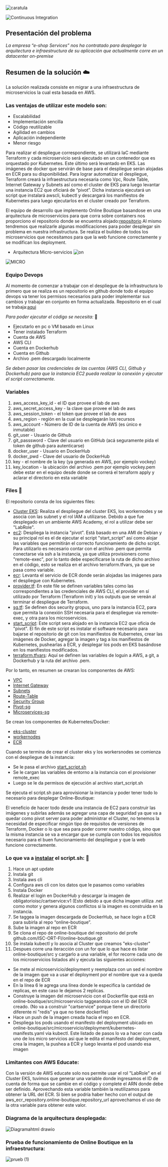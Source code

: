 ![caratula](https://user-images.githubusercontent.com/88108014/175550159-21bfc6ce-abe4-4990-8604-576c61fbfcdb.png)

![Continuous Integration](https://github.com/GoogleCloudPlatform/microservices-demo/workflows/Continuous%20Integration%20-%20Main/Release/badge.svg)

## Presentación del problema

_La empresa “e-shop Services” nos ha contratado para desplegar la arquitectura e infraestructura de su aplicación que actualmente corre en un datacenter on-premise_

## Resumen de la solución ☁️

La solución realizada consiste en migrar a una infraestructura de microservicios la cual esta basada en AWS. 

### Las ventajas de utilizar este modelo son:

- Escalabilidad
- Implementación sencilla
- Código reutilizable
- Agilidad en cambios
- Aplicación independiente
- Menor riesgo

Para realizar el despliegue correspondiente, se utilizará IaC mediante Terraform y cada microservicio será ejecutado en un contenedor que es orquestado por Kubernetes. Este último será levantado en EKS.
Las imágenes de docker que servirán de base para el despliegue serán alojadas en ECR para su disponibilidad.
Para lograr automatizar el despliegue, Terraform creará la infraestructura necesaria como Vpc, Route Table, Internet Gateway y Subnets así como el cluster de EKS para luego levantar una instancia EC2 que oficiará de “pivot”.
Dicha instancia ejecutará un script que instalará awscli, kubectl y descargará los manifiestos de Kubernetes para luego ejecutarlos en el cluster creado por Terraform.

El equipo de desarrollo que implemento Online Boutique basandose en una arquitectura de microservicios para que corra sobre containers nos proporciono el repositorio donde se encuentra alojado:[repositorio](https://github.com/ISC-ORT-FI/online-boutique)
Al mismo tendremos que realizarle algunas modificaciones para poder desplegar sin problema en nuestra infrastructura.
Se realiza el buildeo de todos los microservicios que necesitamos para que la web funcione correctamente y se modifican los deployment.

- Arquitectura Micro-servicios 
  ![on](https://user-images.githubusercontent.com/88108014/175647055-9ca163b9-8082-4c93-be92-5bfdd6060eb7.png)

![MICRO](https://user-images.githubusercontent.com/88108014/175645251-bcdcccc4-185e-49f7-88cc-06be6a5c5f31.png)

### Equipo Devops
Al momento de comenzar a trabajar con el despliegue de la infrastructura lo primero que se realiza es un repositorio en github donde todo el equipo devops va tener los permisos necesarios para poder implementar sus cambios y trabajar en conjunto en forma actualizada. 
Repositorio en el cual se trabaja:[aqui](https://github.com/pcgGonzalez/Obligatorio-ISC)

*Para poder ejecutar el código se necesita:* :pushpin:
* Ejecutarlo en pc o VM basado en Linux
* Tener instalado Terraform
* Cuenta de AWS
* AWS CLI
* Cuenta en Dockerhub
* Cuenta en Github
* Archivo .pem descargado localmente

*Se deben pasar las credenciales de las cuentas (AWS CLI, Github y Dockerhub) para que la instancia EC2 pueda realizar la conexión y ejecutar el script correctamente.*

### Variables 

1. aws_access_key_id - el ID que provee el lab de aws
2. aws_secret_access_key - la clave que provee el lab de aws
3. aws_session_token - el token que provee el lab de aws
4. aws_region - región en la cual se desplegarán los recursos
5. aws_account - Número de ID de la cuenta de AWS (es único e inmutable)
6. git_user - Usuario de Github
7. git_passsword - Clave del usuario en GitHub (acá seguramente pida el token de github para autenticarse)
8. docker_user - Usuario en DockerHub
9. docker_pwd - Clave del usuario de DockerHub
10. key - el nombre de la key (ya generada en AWS, por ejemplo vockey)
11. key_location - la ubicación del archivo .pem por ejemplo vockey.pem debe estar en el equipo desde donde se correrá el terraform apply y aclarar el  directorio en esta variable

### Files :file_folder:

El repositorio consta de los siguientes files:
* [Cluster EKS](https://github.com/pcgGonzalez/Obligatorio-ISC/blob/main/cluster_eks.tf): Realiza el despliegue del cluster EKS, los workernodes y se asocia con las subnet y el rol IAM a utilizarse. Debido a que fue desplegado en un ambiente AWS Academy, el rol a utilizar debe ser "LabRole".
* [ec2](https://github.com/pcgGonzalez/Obligatorio-ISC/blob/main/ec2.tf): Despliega la instancia "pivot". Está basado en una AMI de Debian y su principal rol es el de ejecutar el script "start_script" así como alojar las variables que permitirán el correcto funcionamiento de dicho script. Para utilizarlo es necesario contar con el archivo .pem que permita conectarse vía ssh a la instancia, ya que utiliza provisioners como "remote-exec", por lo tanto debe especificarse la ruta de dicho archivo en el código, esto se realiza en el archivo terraform.tfvars, ya que se pasa como variable.
* [ecr](https://github.com/pcgGonzalez/Obligatorio-ISC/blob/main/ecr.tf): Levanta el servicio de ECR donde serán alojadas las imágenes para el despliegue con Kubernetes.
* [provider.tf](https://github.com/pcgGonzalez/Obligatorio-ISC/blob/main/provider.tf): En este file se definen variables tales como las correspondientes a las credenciales de AWS CLI, el provider en sí utilizado por Terraform (Terraform init) y los outputs que se vereán al terminar el despliegue de Terraform.
* [sg.tf](https://github.com/pcgGonzalez/Obligatorio-ISC/blob/main/sg.tf): Se definen dos security gropus, uno para la instancia EC2, para que permita la conexión SSH necesaria para el despliegue via remote-exec, y otra para los microservicios.
* [start_script](https://github.com/pcgGonzalez/Obligatorio-ISC/blob/main/start_script.sh): Este script sera alojado en la instancia EC2 que oficia de "pivot". El fin de este script es instalar el software necesario para bajarse el repositorio de git con los manifiestos de Kubernetes, crear las imágenes de Docker, agregar la imagen y tag a los manifiestos de Kubernetes, pushearlas a ECR, y desplegar los pods en EKS basándose en los manifiestos modificados. 
* [terraform.tfvars](https://github.com/pcgGonzalez/Obligatorio-ISC/blob/main/terraform.tfvars): Aquí se definen las variables de loguin a AWS, a git, a Dockerhub y la ruta del archivo .pem.

Por lo tanto, en resumen se crearan los componentes de AWS:
- [VPC](https://github.com/pcgGonzalez/Obligatorio-ISC/blob/aortega/vpc.tf)
- [Internet Gateway](https://github.com/pcgGonzalez/Obligatorio-ISC/blob/aortega/vpc.tf) 
- [Subnets](https://github.com/pcgGonzalez/Obligatorio-ISC/blob/aortega/vpc.tf)
- [Route-Table](https://github.com/pcgGonzalez/Obligatorio-ISC/blob/aortega/vpc.tf)
- [Security Group](https://github.com/pcgGonzalez/Obligatorio-ISC/blob/aortega/sg.tf)
- [Pivot-sg](https://github.com/pcgGonzalez/Obligatorio-ISC/blob/aortega/sg.tf)
- [Microservices-sg](https://github.com/pcgGonzalez/Obligatorio-ISC/blob/aortega/sg.tf)

Se crean los componentes de Kubernetes/Docker:
- [eks-cluster](https://github.com/pcgGonzalez/Obligatorio-ISC/blob/aortega/cluster_eks.tf)
- [workernodes](https://github.com/pcgGonzalez/Obligatorio-ISC/blob/aortega/cluster_eks.tf)
- [ECR](https://github.com/pcgGonzalez/Obligatorio-ISC/blob/aortega/ecr.tf) 


Cuando se termina de crear el cluster eks y los workersnodes se comienza con el despliegue de la instancia:
- Se le pasa el archivo [start_script.sh](https://github.com/pcgGonzalez/Obligatorio-ISC/blob/aortega/start_script.sh)
- Se le cargan las variables de entorno a la instancia con el provisioner remote_exec
- Luego se le da permisos de ejecución al archivo start_script.sh

Se ejecuta el script.sh para aprovisionar la instancia y poder tener todo lo necesario para desplegar Online-Boutique:

El veneficio de hacer todo desde una instancia de EC2 para construir las imágenes y subirlas además se agregar una capa de seguridad ya que va a quedar como pivot server para poder administrar el Cluster, no tenemos la necesidad de especificar ningún tipo de requisitos de versiones de Terraform, Docker o lo que sea para poder correr nuestro código, sino que la misma instancia se va a encargar que se cumpla con todos los requisitos necesario para el buen funcionamiento del despliegue y que la web funcione correctamente. 

### Lo que va a [instalar](https://github.com/pcgGonzalez/Obligatorio-ISC/blob/main/documentacion/instalaciones.md) el script.sh: :pencil:

1. Hace un apt update
2. Instala git
3. Instala aws cli
4. Configura aws cli con los datos que le pasamos como variables
5. Instala Docker
6. Realizar el login en DockerHub y descargar la imagen de obligatorioisc/cartservice:v1 (Esto debido a que dicha imagen utiliza .net como motor y genera algunos conflictos si la imagen es construida en la instancia.
7. Se taggea la imagen descargada de DockerHub, se hace login a ECR para subirla al repo “online-boutique”.
8. Sube la imagen al repo en ECR
9. Se clona el repo de online-boutique del repositorio del profe github.com/ISC-ORT-FI/online-boutique.git
10. Se instala kubectl y lo asocia al Cluster que creamos "eks-cluster"
11. Despues corre una iteracción con un for que lo que hace es listar online-boutique/src y cargarlo a una variable, el for recorre cada uno de los microservicios listados ahi y ejecuta las siguientes acciones:
- Se mete al microservicio/deployment y reemplaza con un sed el nombre de la imagen que va a usar el deployment por el nombre que va a queda en el repo de ECR
- En la línea 6 le agrega una línea donde le especifica la cantidad de replicas, en este caso le dejamos 2 replicas.
- Construye la imagen del microservicio con el Dockerfile que está en online-boutique/src/microservicio taggeandola con el ID del ECR creado. (No va a construir "cartservice" porque tiene un directorio diferente ni "redis" ya que no tiene dockerfile)
- Hace un push de la imagen creada hacia el repo en ECR.
- Despliega los pods usando el manifesto del deployment ubicado en online-boutique/src/microservicio/deployment/kubernetes-manifests.yaml via kubectl.
Este listado de pasos lo va a hacer con cada uno de los micro servicios asi que le edita el manifesto del deployment, crea la imagen, la pushea a ECR y luego levanta el pod usando esa imagen

### Limitantes con AWS Educate:

Con la versión de AWS educate solo nos permite usar el rol "LabRole" en el Cluster EKS, tuvimos que generar una variable donde ingresamos el ID de cuenta de forma que se cambie en el código y complete el ARN donde debe ser definido. Aprovechando esta variable también la reutilizamos para obtener la URL del ECR. Si bien se podría haber hecho con el output de aws_ecr_repository.online-boutique.repository_url aprovechamos el uso de la otra variable para obtener este valor.

### Diagrama de la arquitectura desplegada:

![Diagramahtml drawio](https://user-images.githubusercontent.com/69149459/176176252-04e9abd0-d84a-4317-a738-08737cbd00ff.png)


###  Prueba de funcionamiento de Online Boutique en la infraestructura:

![prueb (1)](https://user-images.githubusercontent.com/88108014/176224270-3c63ac11-34ed-48a2-af7e-374db0eb125e.gif)
